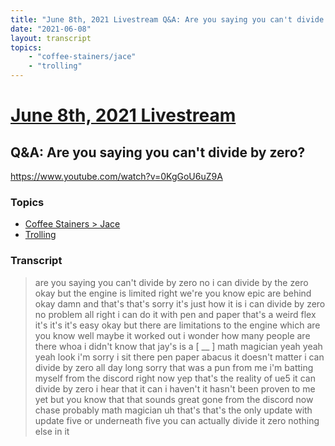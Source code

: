 ```yaml
---
title: "June 8th, 2021 Livestream Q&A: Are you saying you can't divide by zero?"
date: "2021-06-08"
layout: transcript
topics:
    - "coffee-stainers/jace"
    - "trolling"
---
```

# [June 8th, 2021 Livestream](../2021-06-08.md)
## Q&A: Are you saying you can't divide by zero?
https://www.youtube.com/watch?v=0KgGoU6uZ9A

### Topics
* [Coffee Stainers > Jace](../topics/coffee-stainers/jace.md)
* [Trolling](../topics/trolling.md)

### Transcript

> are you saying you can't divide by zero no i can divide by the zero okay but the engine is limited right we're you know epic are behind okay damn and that's that's sorry it's just how it is i can divide by zero no problem all right i can do it with pen and paper that's a weird flex it's it's it's easy okay but there are limitations to the engine which are you know well maybe it worked out i wonder how many people are there whoa i didn't know that jay's is a [ __ ] math magician yeah yeah yeah look i'm sorry i sit there pen paper abacus it doesn't matter i can divide by zero all day long sorry that was a pun from me i'm batting myself from the discord right now yep that's the reality of ue5 it can divide by zero i hear that it can i haven't it hasn't been proven to me yet but you know that that sounds great gone from the discord now chase probably math magician uh that's that's the only update with update five or underneath five you can actually divide it zero nothing else in it
